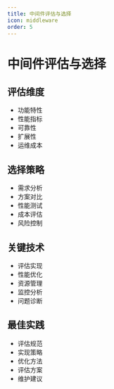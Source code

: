 ```yaml
---
title: 中间件评估与选择
icon: middleware
order: 5
---
```


# 中间件评估与选择

## 评估维度
- 功能特性
- 性能指标
- 可靠性
- 扩展性
- 运维成本

## 选择策略
- 需求分析
- 方案对比
- 性能测试
- 成本评估
- 风险控制

## 关键技术
- 评估实现
- 性能优化
- 资源管理
- 监控分析
- 问题诊断

## 最佳实践
- 评估规范
- 实现策略
- 优化方法
- 评估方案
- 维护建议
